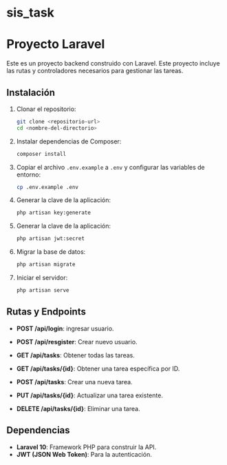 # sis_task
# Proyecto Laravel

Este es un proyecto backend construido con Laravel. Este proyecto incluye las rutas y controladores necesarios para gestionar las tareas.

## Instalación

1. Clonar el repositorio:
    ```bash
    git clone <repositorio-url>
    cd <nombre-del-directorio>
    ```
2. Instalar dependencias de Composer:
    ```bash
    composer install
    ```
3. Copiar el archivo `.env.example` a `.env` y configurar las variables de entorno:
    ```bash
    cp .env.example .env
    ```
4. Generar la clave de la aplicación:
    ```bash
    php artisan key:generate
    ```
5. Generar la clave de la aplicación:
    ```bash
    php artisan jwt:secret
    ```
6. Migrar la base de datos:
    ```bash
    php artisan migrate
    ```
7. Iniciar el servidor:
    ```bash
    php artisan serve
    ```

## Rutas y Endpoints
- **POST /api/login**: ingresar usuario.
- **POST /api/resgister**: Crear nuevo usuario.

- **GET /api/tasks**: Obtener todas las tareas.
- **GET /api/tasks/{id}**: Obtener una tarea específica por ID.
- **POST /api/tasks**: Crear una nueva tarea.
- **PUT /api/tasks/{id}**: Actualizar una tarea existente.
- **DELETE /api/tasks/{id}**: Eliminar una tarea.

## Dependencias

- **Laravel 10**: Framework PHP para construir la API.
- **JWT (JSON Web Token)**: Para la autenticación.

